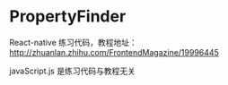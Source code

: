 # PropertyFinder

React-native 练习代码，教程地址：http://zhuanlan.zhihu.com/FrontendMagazine/19996445

javaScript.js 是练习代码与教程无关
